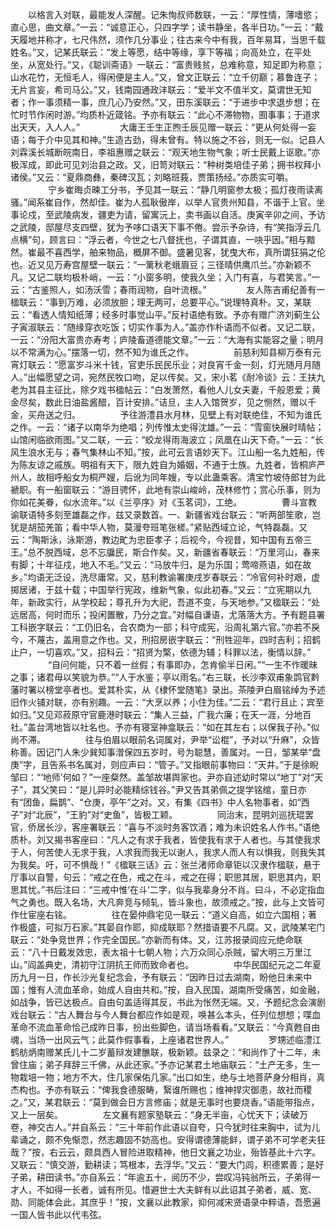 <!-- { "loadSidebar": true } -->
　　以格言入对联，最能发人深醒。记朱恂叔师数联，一云：“厚性情，薄嗜慾；直心思，曲文章。”一云：“诚意正心，只四字学；读书静坐，各半日功。”一云：“戴天履地并称才，七尺伟然，须作几分事业；往古来今中有我，百年易耳，当思千载姓名。”又，记某氏联云：“发上等愿，结中等缘，享下等福；向高处立，在平处坐，从宽处行。”又，《聪训斋语》一联云：“富贵贱贫，总难称意，知足即为称意；山水花竹，无恒毛人，得闲便是主人。”又，曾文正联云：“立千仞巅；慕鲁连子；无片言妄，希司马公。”又，钱南园通政沣联云：“爱半文不值半文，莫谓世无知者；作一事须精一事，庶几心乃安然。”又，田东溪联云：“于进步中求退步想；在忙时节作闲时游。”均质朴近箴铭。予亦有联云：“此心不滞物物，囿事事；于道求出天天，入人人。”
　　
　　大庸王壬生正煦壬辰见赠一联云：“更从何处得一妄语；每于介中见其和神。”生造古劲，得未曾有。特以施之不谷，则无一似。记县人刘霖溪长城断皖南日，李祖惠赠之联云：“观天地生物气象；听士民戴上讴歌。”亦极浑成，即此可见刘治县之政。又，旧笥对联云：“种树类培佳子弟；拥书权拜小诸侯。”又云：“夏鼎商彝，秦碑汉瓦；刘略班莪，贾策扬经。”亦质实可嚼。
　　
　　宁乡崔晦贞暕工分书，予见其一联云：“静几明窗参太极；孤灯夜雨读离骚。”闻系崔自作，然却佳。崔为人孤耿傲岸，以举人官贵州知县，不谐于上官。坐事论戍，至武陵病发，疆吏为请，留寓沅上，卖书画以自活。庚寅辛卯之间，予访之武陵，邸屋尽支四壁，犹为予哆口语天下事不倦。尝示予杂诗，有“笑指浮云几点横”句，顾言曰：“浮云者，今世之七八督抚也，子谓其直，一吷乎因。”相与黯然。崔最不喜西学，舶来物品，概屏不御。盛暑见客，犹曳大布，真所谓狂狷之伦也。近又见万寿宫屋壁一联云：“一篱秋老蛾眉豆；三径晴供鹰爪兰。”亦新颖不凡。又记二联均极朴峭，一云：“小窗多明，使我久坐；入门有喜，与君笑言。”一云：“古鉴照人，如汤沃雪；春雨润物，自叶流根。”
　　
　　友人陈吉甫纪善有一楹联云：“事到万难，必须放胆；理无两可，总要平心。”说理特真朴。又，某联云：“看透人情知纸薄；经多时事觉山平。”反衬语绝有致。予亦有赠广济刘蓟生公子寅淑联云：“随缘穿衣吃饭；切实作事为人。”盖亦作朴语而不似者。又记二联，一云：“汾阳大富贵亦寿考；庐陵畜道德能文章。”一云：“大海有实能容之量；明月以不常满为心。”摆落一切，然不知为谁氏之作。
　　
　　前慈利知县柳万泰有元宵灯联云：“愿富岁斗米十钱，官吏乐民民乐业；对良宵千金一刻，灯光随月月随人。”出幅愿望之词，宛然民牧口吻，足以传矣。又，宋小茗《耐冷谈》云：王扶九老为其县主征比，除夕戏书楹帖云：“白发萧然，看他人儿女夫妻，千般恩爱；黄金尽矣，数此日油盐酱醋，百计安排。”诘旦，主人入馆贺岁，见之恻然，赠以千金，买舟送之归。
　　
　　予往游澧县水月林，见壁上有对联绝佳，不知为谁氏之作。一云：“诸子以南华为绝唱；列传惟太史得沈雄。”一云：“雪窗快展时晴帖；山馆闲临欲雨图。”又二联，一云：“蛟龙得雨海波立；凤凰在山天下奇。”一云：“长风生浪水无与；春气集林山不知。”按，此可云言语妙天下。江山船一名九姓船，传为陈友谅之戚族。明祖有天下，限九姓自为婚姻，不通于士族。九姓者，皆桐庐严州人，故相呼船女为桐严嫂，后讹为同年嫂，专以此蛊乘客。清宝竹坡侍郎甘为此褫职。有一船窗联云：“游目骋怀，此地有崇山峻岭，茂林修竹；赏心乐事，则为你如花美眷，似水流年。”以《兰亭序》对《玉茗词》，工绝。
　　
　　曹斗宣教谕联语特多刻至雄磊之作，兹又录数首。一、新疆省戏台联云：“听两部笙歌，岂犹是胡笳羌笛；看中华人物，莫漫夸班笔张槎。”紧贴西域立论，气特磊磊。又云：“陶斯泳，泳斯游，教边甿为忠臣孝子；后视今，今视昔，知中国有五帝三王。”总不脱西域，总不忘牖民，斯合作矣。又，新疆省春联云：“万里河山，春来有脚；十年征戍，地入不毛。”又云：“马放牛归，是为乐国；莺啼燕语，如在故乡。”均语无泛设，洗尽庸常。又，慈利教谕署庚戌岁春联云：“冷官何补时艰，虚掷居诸，于兹十载；中国举行宪政，维新气象，似此初春。”又云：“立宪期以九年，新政实行，从学校起；尊孔升为大祀，吾道不变，与天地参。”又楹联云：“处远居高，何时而乐；投闲置散，乃分之宜。”对幅自谦语，尤落落大方。予有题县署工科嵌字联云：“工仍旧名，合农商为一部；科守成宪，沿周礼第六官。”亦若不戾今，不蔑古，盖用意之作也。又，刑招房嵌字联云：“刑牲迎年，四时吉利；招鹤止户，一切喜欢。”又，招科云：“招贤为檠，依德为辅；科罪以法，衡情以辞。”
　　
　　“自问何能，只不着一丝假；有事即办，怎肯偷半日闲。”“一生不作暖昧之事；诸君毋以笑貌为恭。”“人于水鉴；亭以雨名。”右三联，长沙李双甫象鹍官黔藩时署以榜堂亭者也。爱其朴实，从《棣怀堂随笔》录出。茶陵尹白眉铭绰为予述旧作火铺对联，亦有别趣。一云：“大烹以养；小住为佳。”二云：“君行且止；宾至如归。”又见邓菽原守官鹿港时联云：“集人三益，广我六廉；在天一涯，分地百社。”盖台湾地皆以社名也。予亦有寝室神龛联云：“如在其左右；以保我子孙。”似尚不滞。
　　
　　往与伯眉以眼前名词属对，尹举“讼棍”，予对以“升麻”，众皆称善。因记门人朱少巽知事潧保四五岁时，号为聪慧，善属对。一日，邹某举“盘庚”字，且告系书名属对，则应声曰：“管子。”又指眼前事物曰：“天井。”于是徐睨邹曰：“‘地师’何如？”一座粲然。盖邹故堪舆家也。尹亦自述幼时常以“地丁”对“天子”，其父笑曰：“是儿异时必能精综钱谷。”尹又告其弟佩之提学铭绾，童日亦有“团鱼，扁鹊”、“仓庚，亭午”之对。又，有集《四书》中人名物事者，如“西子”对“北辰”，“王豹”对“史鱼”，皆极工颖。
　　
　　同治末，昆明刘巡抚琨罢官，侨居长沙，客座署联云：“喜与不淡时务客饮酒；难为未识姓名人作书。”语绝质朴。刘又揭书客座曰：“凡人之有求于我者，皆使我有求于人者也。与其使我求于人，何苦使人无求于我，人求我而我无以谢人，我求人而人有以惧我，则我失其为我矣。吁，可不惧哉！”《楹联三话》云：张兰渚师命章钜以汉隶作楹联，悬于厅事以自警，句云：“戒之在色，戒之在斗，戒之在得；职思其居，职思其内，职思其忧。”书后注曰：“三戒中惟‘在斗’二字，似与我辈身分不肖。曰斗，不必定指血气之勇也。既入名场，大凡奔竞与倾轧，皆斗象也，故须戒之。”按，此与上文皆可作仕宦座右铭。
　　
　　往在晏仲鼎宅见一联云：“道义自高，如立六国相；著作极盛，可拟万石家。”其晏自作耶，抑成联耶？然措语要不凡腐。又，武陵某宅门联云：“处争竞世界；作完全国民。”亦新而有体。又，江苏报录阎应元绝命联云：“八十日戴发效忠，表太祖十七朝人物；六万众同心杀贼，留大明三万里江山。”阎盖典史，清初守江阴抗王师而致命者也。
　　
　　中华民国纪元之二年夏历九月一日，作长沙光复纪念会，予有联云：“因昨日过去湖南，盼他日未来中国；惟有人流血革命，始成人自由共和。”按，自入民国，湖南所受痛苦，如金融，如战争，皆已达极点。自由句盖适得其反，书此为怅然无端。又，予题纪念会演剧戏台联云：“古人舞台与今人舞台都应作如是观，唤甚么本头，任列位想想；喋血革命不流血革命恰己成昨日事，扮出些脚色，请当场看看。”又联云：“今真甦自由魂，当场一出风云气；此莫作假事看，上座诸君世界人。”
　　
　　罗甥述临澧江鹤舫炳南赠某氏儿十二岁蓄辩发建醮联，极新颖。兹录之：“和尚作了十二年，未曾住庙；弟子拜辞三千佛，从此还家。”予亦记某君土地庙联云：“土产无多，生一物栽培一物；地方不大，住几家保佑几家。”出口如生，绝与土地菩萨身分相肖，真杰构也。予亦有联云：“俾我食德服畴，繄谁所赐也；维神捍灾御患，故社而稷之。”又，某君联云：“莫到做会日方言修庙；就是无事时也要烧香。”语能带指点，又上一层矣。
　　
　　左文襄有题家塾联云：“身无半亩，心忧天下；读破万卷，神交古人。”并自系云：“三十年前作此语以自夸，只今犹时往来胸中，试为儿辈诵之，颇不免惭恧，然志趣固不妨高也。安得谓德薄能鲜，谓子弟不可学老夫狂哉？”按，右云云，颇具西人冒险进取精神，他日文襄之功业，殆皆基此十六字。又联云：“慎交游，勤耕读；笃根本，去浮华。”又云：“要大门闾，积德累善；是好子弟，耕田读书。”亦自系云：“年逾五十，阅历不少，尝叹冯钝翁所云，子弟得一才人，不如得一长者，诚有所见。惜避世士大夫鲜有以此诏其子弟者，威、宽、勋、同能体会此，其庶乎！”按，文襄以此教家，抑何减宋贤语录中粹语，吾愿遍一国人皆书此以代韦弦。
　　
